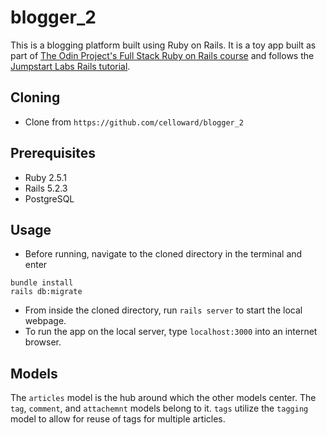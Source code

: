 # blogger_2
This is a blogging platform built using Ruby on Rails. It is a toy app built as part of <a href="https://www.theodinproject.com/courses/web-development-101/lessons/ruby-on-rails">The Odin Project's Full Stack Ruby on Rails course</a> and follows the <a href="http://tutorials.jumpstartlab.com/projects/blogger.html">Jumpstart Labs Rails tutorial</a>. 

## Cloning
  * Clone from `https://github.com/celloward/blogger_2`

## Prerequisites
  * Ruby 2.5.1
  * Rails 5.2.3
  * PostgreSQL

## Usage
  * Before running, navigate to the cloned directory in the terminal and enter 
  ```
  bundle install
  rails db:migrate
  ``` 
  * From inside the cloned directory, run `rails server` to start the local webpage.
  * To run the app on the local server, type `localhost:3000` into an internet browser. 

## Models
The `articles` model is the hub around which the other models center. The `tag`, `comment`, and `attachemnt` models belong to it. `tags` utilize the `tagging` model to allow for reuse of tags for multiple articles.

